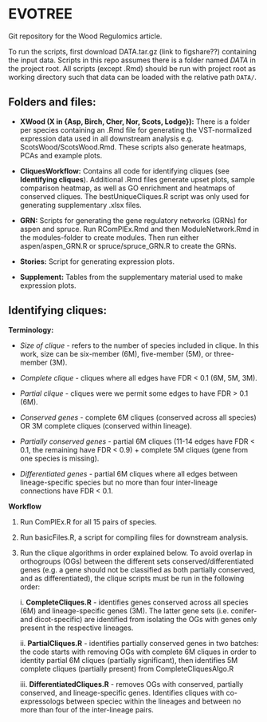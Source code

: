 # EVOTREE

Git repository for the Wood Regulomics article.

To run the scripts, first download DATA.tar.gz (link to figshare??) containing the input data. 
Scripts in this repo assumes there is a folder named *DATA* in the project root.
All scripts (except .Rmd) should be run with project root as working directory such that data can be loaded with the relative path `DATA/`.



## Folders and files: 


* **XWood (X in {Asp, Birch, Cher, Nor, Scots, Lodge}):** There is a folder per species containing an 
.Rmd file for generating the VST-normalized expression data used in all downstream analysis 
e.g. ScotsWood/ScotsWood.Rmd. These scripts also generate heatmaps, PCAs and example plots.

* **CliquesWorkflow:** Contains all code for identifying cliques (see **Identifying cliques**).
  Additional .Rmd files generate upset plots, sample comparison heatmap, as well as GO enrichment and heatmaps of conserved cliques. The bestUniqueCliques.R script was only used for generating supplementary .xlsx files.

* **GRN:** Scripts for generating the gene regulatory networks (GRNs) for aspen and spruce. 
Run RComPlEx.Rmd and then ModuleNetwork.Rmd in the modules-folder to create modules.
Then run either aspen/aspen_GRN.R or spruce/spruce_GRN.R to create the GRNs.

* **Stories:** Script for generating expression plots.

* **Supplement:** Tables from the supplementary material used to make expression plots.


## Identifying cliques:

**Terminology:**

* *Size of clique* - refers to the number of species included in clique. In this work, size can be six-member (6M), five-member (5M), or three-member (3M).

* *Complete clique* - cliques where all edges have FDR < 0.1 (6M, 5M, 3M).

* *Partial clique* - cliques were we permit some edges to have FDR > 0.1 (6M).

* *Conserved genes* - complete 6M cliques (conserved across all species) OR 3M complete cliques (conserved within lineage).

* *Partially conserved genes* - partial 6M cliques (11-14 edges have FDR < 0.1, the remaining have FDR < 0.9) + complete 5M cliques (gene from one species is missing).

* *Differentiated genes* - partial 6M cliques where all edges between lineage-specific species but no more than four inter-lineage connections have FDR < 0.1. 

**Workflow**

1. Run ComPlEx.R for all 15 pairs of species.
2. Run basicFiles.R, a script for compiling files for downstream analysis.
3. Run the clique algorithms in order explained below. To avoid overlap in orthogroups (OGs) between the different sets conserved/differentiated genes (e.g. a gene should not be classified as both partially conserved, and as differentiated), the clique
   scripts must be run in the following order:
   
   i. **CompleteCliques.R** - identifies genes conserved across all species (6M) and lineage-specific genes (3M). The latter gene sets (i.e. conifer- and dicot-specific) are identified from isolating the OGs with genes only present in the respective lineages.
   
   ii. **PartialCliques.R** - identifies partially conserved genes in two batches: the code starts with removing OGs with complete 6M cliques in order to identity partial 6M cliques (partially significant), then identifies 5M complete cliques (partially present) from
   CompleteCliquesAlgo.R

   iii. **DifferentiatedCliques.R** - removes OGs with conserved, partially conserved, and lineage-specific genes. Identifies cliques with co-expressologs between speciec within the lineages and between no more than four of the inter-lineage pairs.



